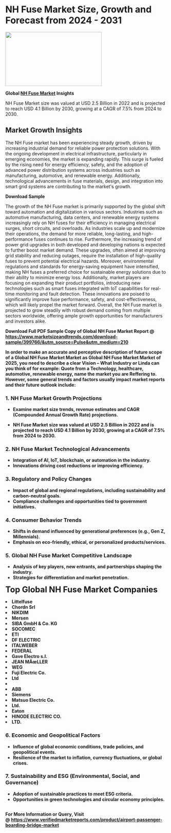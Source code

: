 <H1>NH Fuse Market Size, Growth and Forecast from 2024 - 2031</H1><img class="aligncenter size-medium wp-image-584254" src="https://thirdeyenews.in/wp-content/uploads/2024/09/Global-Market-Research-300x168.jpeg" alt="" width="300" height="168" /><p><strong>Global&nbsp;<a href="https://www.marketsizeandtrends.com/download-sample/399766/&amp;utm_source=Pulse&amp;utm_medium=210">NH Fuse Market</a> Insights</strong></p><p>NH Fuse Market size was valued at USD 2.5 Billion in 2022 and is projected to reach USD 4.1 Billion by 2030, growing at a CAGR of 7.5% from 2024 to 2030.</p><p><h2>Market Growth Insights</h2> <p>The NH Fuse market has been experiencing steady growth, driven by increasing industrial demand for reliable power protection solutions. With the ongoing development in electrical infrastructure, particularly in emerging economies, the market is expanding rapidly. This surge is fueled by the rising need for energy efficiency, safety, and the adoption of advanced power distribution systems across industries such as manufacturing, automotive, and renewable energy. Additionally, technological advancements in fuse materials, design, and integration into smart grid systems are contributing to the market's growth.</p> <p><strong>Download Sample</strong></p> <p>The growth of the NH Fuse market is primarily supported by the global shift toward automation and digitalization in various sectors. Industries such as automotive manufacturing, data centers, and renewable energy systems increasingly rely on NH fuses for their efficiency in managing electrical surges, short circuits, and overloads. As industries scale up and modernize their operations, the demand for more reliable, long-lasting, and high-performance fuses continues to rise. Furthermore, the increasing trend of power grid upgrades in both developed and developing nations is expected to further boost market demand. These upgrades, often aimed at improving grid stability and reducing outages, require the installation of high-quality fuses to prevent potential electrical hazards. Moreover, environmental regulations and standards for energy-saving equipment have intensified, making NH fuses a preferred choice for sustainable energy solutions due to their ability to minimize energy loss. Additionally, market players are focusing on expanding their product portfolios, introducing new technologies such as smart fuses integrated with IoT capabilities for real-time monitoring and fault detection. These innovations are poised to significantly improve fuse performance, safety, and cost-effectiveness, which will likely propel the market forward. Overall, the NH Fuse market is projected to grow steadily with robust demand coming from multiple sectors worldwide, offering ample growth opportunities for manufacturers and investors alike.</p> <p><strong></p><p><span class=""><strong>Download Full PDF Sample Copy of Global NH Fuse Market Report</strong> @ <a href="https://www.marketsizeandtrends.com/download-sample/399766/&amp;utm_source=Pulse&amp;utm_medium=210" target="_blank">https://www.marketsizeandtrends.com/download-sample/399766/&amp;utm_source=Pulse&amp;utm_medium=210</a></span></p><p>In order to make an accurate and perceptive description of future scope of a Global&nbsp;NH Fuse Market Market as Global&nbsp;NH Fuse Market Market of 2025, you need to describe a clear Vision &ndash; What Industry or Linda can you think of for example: Quote from a Technology, healthcare, automotive, renewable energy, name the market you are Reffering to. However, some general trends and factors usually impact market reports and their future outlook include:</p><h3>1.&nbsp;<strong>NH Fuse Market Growth Projections</strong></h3><ul><li>Examine market size trends, revenue estimates and CAGR (Compounded Annual Growth Rate) projections.</li><li><p>NH Fuse Market size was valued at USD 2.5 Billion in 2022 and is projected to reach USD 4.1 Billion by 2030, growing at a CAGR of 7.5% from 2024 to 2030.</p></li></ul><h3>2.&nbsp;<strong>NH Fuse Market Technological Advancements</strong></h3><ul><li>Integration of AI, IoT, blockchain, or automation in the industry.</li><li>Innovations driving cost reductions or improving efficiency.</li></ul><h3>3.&nbsp;<strong>Regulatory and Policy Changes</strong></h3><ul><li>Impact of global and regional regulations, including sustainability and carbon-neutral goals.</li><li>Compliance challenges and opportunities tied to government initiatives.</li></ul><h3>4.&nbsp;<strong>Consumer Behavior Trends</strong></h3><ul><li>Shifts in demand influenced by generational preferences (e.g., Gen Z, Millennials).</li><li>Emphasis on eco-friendly, ethical, or personalized products/services.</li></ul><h3>5.&nbsp;<strong>Global NH Fuse Market Competitive Landscape</strong></h3><ul><li>Analysis of key players, new entrants, and partnerships shaping the industry.</li><li>Strategies for differentiation and market penetration.</li></ul><p data-pm-slice="1 1 []"><span style="color: inherit; font-family: inherit; font-size: 25px;">Top Global NH Fuse Market Companies</span></p><div class="" data-test-id=""><p><li>Littelfuse</li><li> Chordn Srl</li><li> NIKDIM</li><li> Mersen</li><li> SIBA GmbH & Co. KG</li><li> SOCOMEC</li><li> ETI</li><li> DF ELECTRIC</li><li> ITALWEBER</li><li> FEDERAL</li><li> Gave Electro s.l.</li><li> JEAN MÃœLLER</li><li> WEG</li><li> Fuji Electric Co.</li><li> Ltd</li><li></li><li> ABB</li><li> Siemens</li><li> Matsuo Electric Co.</li><li>Ltd.</li><li> Eaton</li><li> HINODE ELECTRIC CO.</li><li>LTD.</li></p></div><h3>6.&nbsp;<strong>Economic and Geopolitical Factors</strong></h3><ul><li>Influence of global economic conditions, trade policies, and geopolitical events.</li><li>Resilience of the market to inflation, currency fluctuations, or global crises.</li></ul><h3>7.&nbsp;<strong>Sustainability and ESG (Environmental, Social, and Governance)</strong></h3><ul><li>Adoption of sustainable practices to meet ESG criteria.</li><li>Opportunities in green technologies and circular economy principles.</li></ul><h2><strong style="font-size: 14px;">For More Information or Query, Visit @&nbsp;</strong><a style="background-color: #ffffff; font-size: 14px;" href="https://www.marketsizeandtrends.com/report/nh-fuse-market/" target="_blank">https://www.verifiedmarketreports.com/product/airport-passenger-boarding-bridge-market</a></h2>
